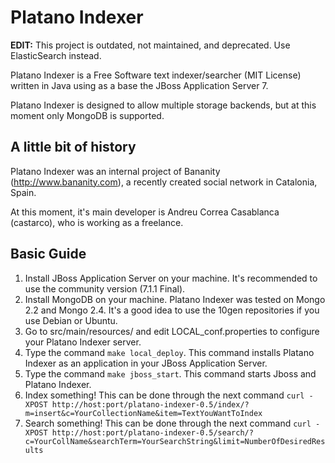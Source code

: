 Platano Indexer
===============

**EDIT:** This project is outdated, not maintained, and deprecated. Use ElasticSearch instead.

Platano Indexer is a Free Software text indexer/searcher (MIT License) written
in Java using as a base the JBoss Application Server 7.

Platano Indexer is designed to allow multiple storage backends, but at this
moment only MongoDB is supported.

## A little bit of history

Platano Indexer was an internal project of Bananity (http://www.bananity.com),
a recently created social network in Catalonia, Spain.

At this moment, it's main developer is Andreu Correa Casablanca (castarco), who
is working as a freelance.

## Basic Guide

1. Install JBoss Application Server on your machine. It's recommended to use the
community version (7.1.1 Final).
2. Install MongoDB on your machine. Platano Indexer was tested on Mongo 2.2 and
Mongo 2.4. It's a good idea to use the 10gen repositories if you use Debian or
Ubuntu.
3. Go to src/main/resources/ and edit LOCAL_conf.properties to configure your
Platano Indexer server.
4. Type the command `make local_deploy`. This command installs Platano Indexer as
an application in your JBoss Application Server.
5. Type the command `make jboss_start`. This command starts Jboss and Platano
Indexer.
6. Index something! This can be done through the next command
`curl -XPOST http://host:port/platano-indexer-0.5/index/?m=insert&c=YourCollectionName&item=TextYouWantToIndex`
7. Search something! This can be done through the next command
`curl -XPOST http://host:port/platano-indexer-0.5/search/?c=YourCollName&searchTerm=YourSearchString&limit=NumberOfDesiredResults`
